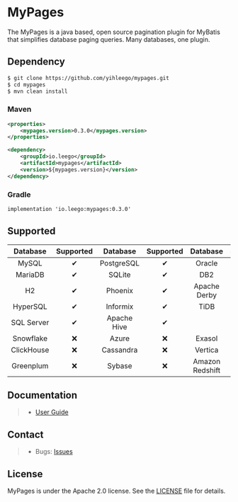 # MyPages

The MyPages is a java based, open source pagination plugin for MyBatis that simplifies database paging queries.
Many databases, one plugin.

## Dependency

```bash
$ git clone https://github.com/yihleego/mypages.git
$ cd mypages
$ mvn clean install
```

### Maven

```xml
<properties>
    <mypages.version>0.3.0</mypages.version>
</properties>

<dependency>
    <groupId>io.leego</groupId>
    <artifactId>mypages</artifactId>
    <version>${mypages.version}</version>
</dependency>
```

### Gradle

```xml
implementation 'io.leego:mypages:0.3.0'
```

## Supported

|Database|Supported|Database|Supported|Database|Supported|
|:-:|:-:|:-:|:-:|:-:|:-:|
|MySQL|✔|PostgreSQL|✔|Oracle|✔|
|MariaDB|✔|SQLite|✔|DB2|✔|
|H2|✔|Phoenix|✔|Apache Derby|✔|
|HyperSQL|✔|Informix|✔|TiDB|✔|
|SQL Server|✔|Apache Hive|✔|
|Snowflake|❌|Azure|❌|Exasol|❌|
|ClickHouse|❌|Cassandra|❌|Vertica|❌|
|Greenplum|❌|Sybase|❌|Amazon Redshift|❌|

## Documentation

> * [User Guide](https://github.com/yihleego/mypages/blob/master/USERGUIDE.md)

## Contact

> * Bugs: [Issues](https://github.com/yihleego/mypages/issues)


## License
MyPages is under the Apache 2.0 license. See the [LICENSE](https://github.com/yihleego/mypages/blob/master/LICENSE.txt) file for details.

